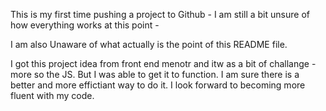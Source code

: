 This is my first time pushing a project to Github - I am still a bit unsure of how everything works at this point - 

I am also Unaware of what actually is the point of this README file. 

I got this project idea from front end menotr and itw as a bit of challange - more so the JS. But I was able to get it to function. I am sure
there is a better and more effictiant way to do it. I look forward to becoming more fluent with my code. 